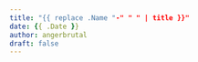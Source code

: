 ```yaml
---
title: "{{ replace .Name "-" " " | title }}"
date: {{ .Date }}
author: angerbrutal
draft: false
---
```


